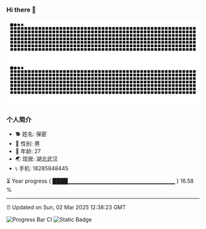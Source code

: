 ### Hi there 👋

<a href="https://github.com/IYUYI#gh-dark-mode-only">
  <img src="https://raw.githubusercontent.com/IYUYI/IYUYI/output/github-contribution-grid-snake-dark.svg" alt="IYUYI's GitHub Snake" />
</a>
<a href="https://github.com/IYUYI#gh-light-mode-only">
  <img src="https://raw.githubusercontent.com/IYUYI/IYUYI/output/github-contribution-grid-snake.svg" alt="IYUYI's GitHub Snake" />
</a>

### 个人简介
- 🐕 姓名: 保密
- 👦 性别: 男
- 🧭 年龄: 27
- 🌏 现居: 湖北武汉
- 📞 手机: 18285848445

⏳ Year progress { ████▁▁▁▁▁▁▁▁▁▁▁▁▁▁▁▁▁▁▁▁▁▁▁▁▁▁ } 16.58 %

---

⏰ Updated on Sun, 02 Mar 2025 12:38:23 GMT

![Progress Bar CI](https://github.com/IYUYI/IYUYI/workflows/Progress%20Bar%20CI/badge.svg)
![Static Badge](https://img.shields.io/badge/DO-VS%20Code-blue)

